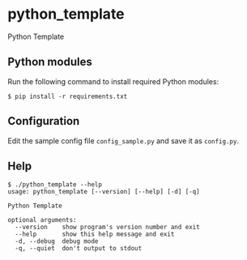 # python_template
Python Template

## Python modules
Run the following command to install required Python modules:
```
$ pip install -r requirements.txt
```

## Configuration
Edit the sample config file `config_sample.py` and save it as `config.py`.

## Help
```
$ ./python_template --help
usage: python_template [--version] [--help] [-d] [-q]

Python Template

optional arguments:
  --version    show program's version number and exit
  --help       show this help message and exit
  -d, --debug  debug mode
  -q, --quiet  don't output to stdout
```
